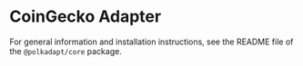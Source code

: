 # CoinGecko Adapter

For general information and installation instructions, see the README file of the `@polkadapt/core` package.
